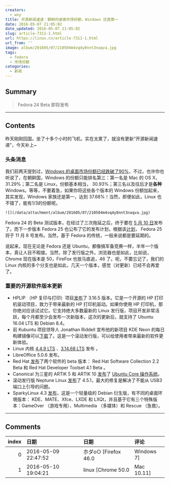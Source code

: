 ```yaml
---
creators:
  - wxy
title: 开源新闻速递：朝鲜的桌面市场份额，Windows 还是第一
date: 2016-05-07 21:05:02
date_updated: 2016-05-07 21:05:02
slug: article-7311-1.html
url: https://linux.cn/article-7311-1.html
url_from: ''
image: album/201605/07/210504m4vq4y8nnt3naqva.jpg
tags:
  - fedora
  - 市场份额
categories:
  - 新闻
---
```


## Summary

> Fedora 24 Beta 即将发布

***

<!-- more -->

## Contents

昨天刚刚回国，坐了十多个小时的飞机，实在太累了，就没有更新“开源新闻速递”，今天补上~

### 头条消息

我们前两天提到过，[Windows 的桌面市场份额已经跌破了90%](https://linux.cn/article-7301-1.html)，不过，也许你也听说了，在朝鲜国，Windows 的份额只能排名第三：第一名是 Mac 的 OS X，31.29%；第二名是 Linux，份额基本相当， 30.93%；第三名以及往后才是**各种** Windows。等等，不要着急，如果你将这些各个版本的 Windows 份额加起来，其实发现，Windows 家族还是第一，达到 37.68%！当然，即便如此，Linux 也不错了，能有1/3的份额呢。

`![](/data/attachment/album/201605/07/210504m4vq4y8nnt3naqva.jpg)`

Fedora 24 的 Beta 测试版本，在经过了三次拖延之后，终于要在 [5 月 10 日](https://lists.fedoraproject.org/archives/list/devel@lists.fedoraproject.org/thread/G2DH3KWJVXMKDQWQ6ZUO2Z4LQD7WXBR2/)发布了。而下一步版本 Fedora 25 也公布了它的发布计划，根据该[计划](https://fedoraproject.org/wiki/Releases/25/Schedule)， Fedora 25 将于 11 月 8 号发布。当然，基于 Fedora 的传统，一般来说都是要延期的。

说起来，现在无论是 Fedora 还是 Ubuntu，都像搞军备竞赛一样，半年一个版本，真让人目不暇接。当然，除了发行版之外，浏览器也是如此，比如说， Chrome 现在版本是 50，FireFox 也放马直追，46 了。呃，不要忘记了，我们的 Linux 内核的多个分支也是如此，几天一个版本，感觉（对更新）已经不会再爱了。

### 重要的开源软件版本更新

* HPLIP （HP 复印与打印）项目[发布](https://sourceforge.net/p/hplip/news/2016/05/hplip-3165-release-notes/)了 3.16.5 版本。它是一个开源的 HP 打印机驱动项目，致力于带来最新的 HP 打印机驱动。如果你使用 HP 打印机，那你绝对应该试试它。它支持绝大多数最新的 Linux 发行版，项目开发非常活跃，每个月都至少会发布一次新版本，这次的更新后，就支持了 Ubuntu 16.04 LTS 和 Debian 8.4。
* 前 Kubuntu 项目领导人 Jonathan Riddell 宣布他的新项目 KDE Neon 的每日构建镜像可以[下载](http://files.kde.org/neon/images/plasma-wayland-devedition-gitunstable/current/)了。这是一个滚动发行版，可以给使用者带来最新的软件更新体验。
* Linux 内核 [4.4.9 LTS](https://lkml.org/lkml/2016/5/4/841) 、[3.14.68 LTS](https://lkml.org/lkml/2016/5/4/839) 发布 。
* LibreOffice 5.0.6 发布。
* Red Hat [发布](https://access.redhat.com/)了两个软件的 beta 版本： Red Hat Software Collection 2.2 Beta 和 Red Hat Developer Toolset 4.1 Beta 。
* Canonical 为三星的 ARTIK 5 和 ARTIK 10 [发布](http://insights.ubuntu.com/2016/05/05/ubuntu-core-now-available-for-samsung-artik-5-and-10/)了 [Ubuntu Core 操作系统](https://developer.ubuntu.com/en/snappy/start/samsung-artik-iot-modules/)。
* 滚动发行版 Neptune Linux [发布](https://neptuneos.com/en/news-reader/neptune-4-5-1-isos-are-available-now.html)了 4.5.1，最大的修复是解决了不能从 USB3 端口上引导的问题。
* SparkyLinux 4.3 [发布](http://sparkylinux.org/sparkylinux-4-3-special-editions/)，这是一个轻量级的 Debian 衍生版，有不同的桌面环境版本： KDE、MATE、Xfce、LXDE 和 LXQt，并且基于它有三个特殊版本：GameOver （游戏专用）、Multimedia （多媒体）和 Rescue （急救）。

***

## Comments

|   index | 日期                | 日期                            | 评论                                                                                                                                                                                                                                                                                                                                                                                         |
|--------:|:--------------------|:--------------------------------|:---------------------------------------------------------------------------------------------------------------------------------------------------------------------------------------------------------------------------------------------------------------------------------------------------------------------------------------------------------------------------------------------|
|       0 | 2016-05-09 22:47:52 | 朩ダo○ [Firefox 46.0|Windows 7] | 看了下后，觉得打印机驱动项目，以后会变得没有必要，因为目前的打印机是在有些复杂，还有驱动什么的，真是见鬼咯。往后去，所有的打印机都应该是无线wifi自动连接的，或者直接连接网线，打印机有自己的系统，直接通过或标准或简化的TCP/IP协议来传递打印任务。根本不要用户安装什么驱动，添加打印机，就是添加打印机的IP地址。如果是从手机上打印，那就直接扫描打印机身上的二维码即可识别连接打印机并打印。 |
|       1 | 2016-05-10 19:04:21 | linux [Chrome 50.0|Mac 10.11]   | 有道理！                                                                                                                                                                                                                                                                                                                                                                                     |
